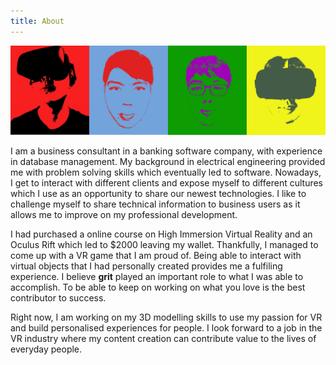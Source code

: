 ```yaml
---
title: About
---
```


![Profile](./horizontal.jpg)

I am a business consultant in a banking software company, with experience in database management. My background in electrical engineering provided me with problem solving skills which eventually led to software. Nowadays, I get to interact with different clients and expose myself to different cultures which I use as an opportunity to share our newest technologies. I like to challenge myself to share technical information to business users as it allows me to improve on my professional development.

I had purchased a online course on High Immersion Virtual Reality and an Oculus Rift which led to $2000 leaving my wallet. Thankfully, I managed to come up with a VR game that I am proud of. Being able to interact with virtual objects that I had personally created provides me a fulfiling experience. I believe **grit** played an important role to what I was able to accomplish. To be able to keep on working on what you love is the best contributor to success.

Right now, I am working on my 3D modelling skills to use my passion for VR and build personalised experiences for people. I look forward to a job in the VR industry where my content creation can contribute value to the lives of everyday people.
